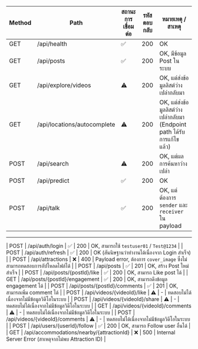 | Method | Path | สถานะการเชื่อมต่อ | รหัสตอบกลับ | หมายเหตุ / สาเหตุ |
|---|---|---|---|---|
| GET | /api/health | ✅ | 200 | OK |
| GET | /api/posts | ✅ | 200 | OK, มีข้อมูล Post ในระบบ |
| GET | /api/explore/videos | ⚠️ | 200 | OK, แต่ส่งข้อมูลลิสต์ว่างเปล่ากลับมา |
| GET | /api/locations/autocomplete | ⚠️ | 200 | OK, แต่ส่งข้อมูลลิสต์ว่างเปล่ากลับมา (Endpoint path ได้รับการแก้ไขแล้ว) |
| POST | /api/search | ⚠️ | 200 | OK, แต่ผลการค้นหาว่างเปล่า |
| POST | /api/predict | ✅ | 200 | OK |
| POST | /api/talk | ✅ | 200 | OK, แต่ต้องการ `sender` และ `receiver` ใน payload |
---
| POST | /api/auth/login | ✅ | 200 | OK, สามารถใช้ `testuser01` / `Test@1234` |
| POST | /api/auth/refresh | ✅ | 200 | OK (สันนิษฐานว่าทำงานได้เนื่องจาก Login สำเร็จ) |
| POST | /api/attractions | ❌ | 400 | Payload error, ต้องการ `cover_image` ซึ่งไม่สามารถทดสอบการอัปโหลดไฟล์ได้ |
| POST | /api/posts | ✅ | 201 | OK, สร้าง Post ใหม่สำเร็จ |
| POST | /api/posts/{postId}/like | ✅ | 200 | OK, สามารถ Like post ได้ |
| GET | /api/posts/{postId}/engagement | ✅ | 200 | OK, สามารถดึงข้อมูล engagement ได้ |
| POST | /api/posts/{postId}/comments | ✅ | 201 | OK, สามารถเพิ่ม comment ได้ |
| POST | /api/videos/{videoId}/like | ⚠️ | - | ทดสอบไม่ได้เนื่องจากไม่มีข้อมูลวิดีโอในระบบ |
| POST | /api/videos/{videoId}/share | ⚠️ | - | ทดสอบไม่ได้เนื่องจากไม่มีข้อมูลวิดีโอในระบบ |
| GET | /api/videos/{videoId}/comments | ⚠️ | - | ทดสอบไม่ได้เนื่องจากไม่มีข้อมูลวิดีโอในระบบ |
| POST | /api/videos/{videoId}/comments | ⚠️ | - | ทดสอบไม่ได้เนื่องจากไม่มีข้อมูลวิดีโอในระบบ |
| POST | /api/users/{userId}/follow | ✅ | 200 | OK, สามารถ Follow user อื่นได้ |
| GET | /api/accommodations/nearby/{attractionId} | ❌ | 500 | Internal Server Error (สาเหตุจากไม่พบ Attraction ID) |
